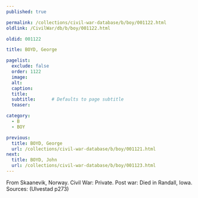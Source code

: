 ```yaml
---
published: true

permalink: /collections/civil-war-database/b/boy/001122.html
oldlink: /CivilWar/db/b/boy/001122.html

oldid: 001122

title: BOYD, George

pagelist:
  exclude: false
  order: 1122
  image: 
  alt:
  caption:
  title:
  subtitle:      # Defaults to page subtitle
  teaser:

category: 
  - B 
  - BOY

previous:
  title: BOYD, George
  url: /collections/civil-war-database/b/boy/001121.html  
next:
  title: BOYD, John
  url: /collections/civil-war-database/b/boy/001123.html   
---
```

From Skaanevik, Norway. Civil War: Private. Post war: Died in Randall, Iowa. Sources: (Ulvestad p273)